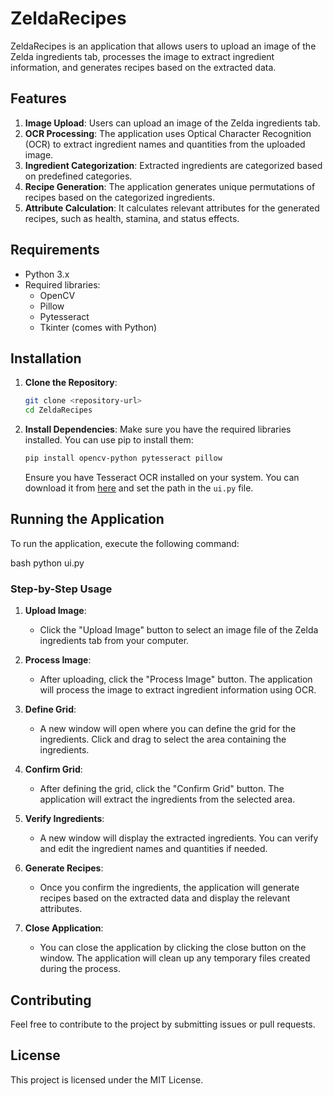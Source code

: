# ZeldaRecipes

ZeldaRecipes is an application that allows users to upload an image of the Zelda ingredients tab, processes the image to extract ingredient information, and generates recipes based on the extracted data.

## Features

1. **Image Upload**: Users can upload an image of the Zelda ingredients tab.
2. **OCR Processing**: The application uses Optical Character Recognition (OCR) to extract ingredient names and quantities from the uploaded image.
3. **Ingredient Categorization**: Extracted ingredients are categorized based on predefined categories.
4. **Recipe Generation**: The application generates unique permutations of recipes based on the categorized ingredients.
5. **Attribute Calculation**: It calculates relevant attributes for the generated recipes, such as health, stamina, and status effects.

## Requirements

- Python 3.x
- Required libraries:
  - OpenCV
  - Pillow
  - Pytesseract
  - Tkinter (comes with Python)

## Installation

1. **Clone the Repository**:
   ```bash
   git clone <repository-url>
   cd ZeldaRecipes
   ```

2. **Install Dependencies**:
   Make sure you have the required libraries installed. You can use pip to install them:
   ```bash
   pip install opencv-python pytesseract pillow
   ```

   Ensure you have Tesseract OCR installed on your system. You can download it from [here](https://github.com/tesseract-ocr/tesseract) and set the path in the `ui.py` file.

## Running the Application

To run the application, execute the following command:


bash
python ui.py

### Step-by-Step Usage

1. **Upload Image**:
   - Click the "Upload Image" button to select an image file of the Zelda ingredients tab from your computer.

2. **Process Image**:
   - After uploading, click the "Process Image" button. The application will process the image to extract ingredient information using OCR.

3. **Define Grid**:
   - A new window will open where you can define the grid for the ingredients. Click and drag to select the area containing the ingredients.

4. **Confirm Grid**:
   - After defining the grid, click the "Confirm Grid" button. The application will extract the ingredients from the selected area.

5. **Verify Ingredients**:
   - A new window will display the extracted ingredients. You can verify and edit the ingredient names and quantities if needed.

6. **Generate Recipes**:
   - Once you confirm the ingredients, the application will generate recipes based on the extracted data and display the relevant attributes.

7. **Close Application**:
   - You can close the application by clicking the close button on the window. The application will clean up any temporary files created during the process.

## Contributing

Feel free to contribute to the project by submitting issues or pull requests.

## License

This project is licensed under the MIT License.